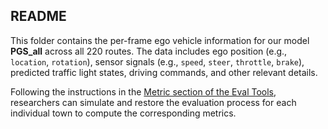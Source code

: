 ## README
This folder contains the per-frame ego vehicle information for our model **PGS_all** across all 220 routes. The data includes ego position (e.g., `location`, `rotation`), sensor signals (e.g., `speed`, `steer`, `throttle`, `brake`), predicted traffic light states, driving commands, and other relevant details.

Following the instructions in the [Metric section of the Eval Tools](https://github.com/Thinklab-SJTU/Bench2Drive), researchers can simulate and restore the evaluation process for each individual town to compute the corresponding metrics.